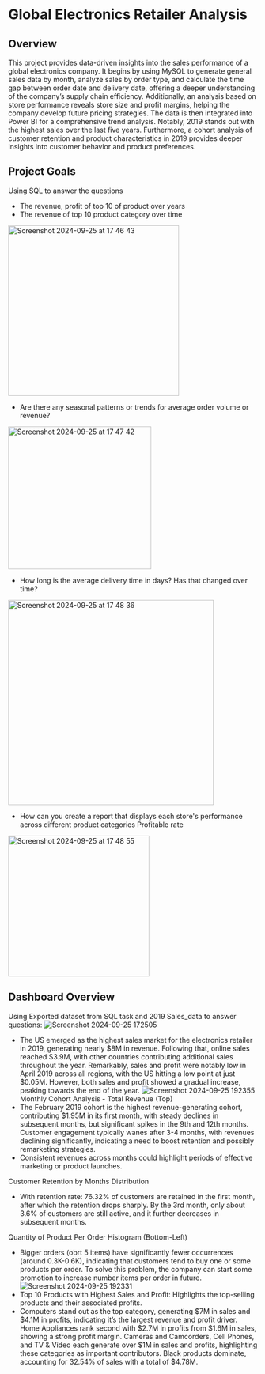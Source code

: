 # Global Electronics Retailer Analysis

## Overview
This project provides data-driven insights into the sales performance of a global electronics company. It begins by using MySQL to generate general sales data by month, analyze sales by order type, and calculate the time gap between order date and delivery date, offering a deeper understanding of the company’s supply chain efficiency. Additionally, an analysis based on store performance reveals store size and profit margins, helping the company develop future pricing strategies. The data is then integrated into Power BI for a comprehensive trend analysis. Notably, 2019 stands out with the highest sales over the last five years. Furthermore, a cohort analysis of customer retention and product characteristics in 2019 provides deeper insights into customer behavior and product preferences.

## Project Goals
Using SQL to answer the questions
* The revenue, profit of top 10 of product over years
* The revenue of top 10 product category over time

<img width="345" alt="Screenshot 2024-09-25 at 17 46 43" src="https://github.com/user-attachments/assets/36cc4bc4-044d-4660-b1e0-67947995ed2d">

* Are there any seasonal patterns or trends for average order volume or revenue?

<img width="289" alt="Screenshot 2024-09-25 at 17 47 42" src="https://github.com/user-attachments/assets/3b94ac14-344a-4cc2-8805-22a15cc12e51">

* How long is the average delivery time in days? Has that changed over time?

<img width="415" alt="Screenshot 2024-09-25 at 17 48 36" src="https://github.com/user-attachments/assets/38ddd63c-11d1-498e-836f-f8e0e101ad86">

* How can you create a report that displays each store's performance across different product categories Profitable rate

<img width="285" alt="Screenshot 2024-09-25 at 17 48 55" src="https://github.com/user-attachments/assets/b21861ee-78b8-4a64-89d3-8e4a31fbe828">


## Dashboard Overview
Using Exported dataset from SQL task and 2019 Sales_data to answer questions:
![Screenshot 2024-09-25 172505](https://github.com/user-attachments/assets/e201d14c-dcfb-4c4f-9a25-57b6ed055bed)
* The US emerged as the highest sales market for the electronics retailer in 2019, generating nearly $8M in revenue. Following that, online sales reached $3.9M, with other countries contributing additional sales throughout the year. Remarkably, sales and profit were notably low in April 2019 across all regions, with the US hitting a low point at just $0.05M. However, both sales and profit showed a gradual increase, peaking towards the end of the year.
![Screenshot 2024-09-25 192355](https://github.com/user-attachments/assets/6a57c82d-353d-4bd8-95b4-5fdeb958913f)
Monthly Cohort Analysis - Total Revenue (Top)
* The February 2019 cohort is the highest revenue-generating cohort, contributing $1.95M in its first month, with steady declines in subsequent months, but significant spikes in the 9th and 12th months. Customer engagement typically wanes after 3-4 months, with revenues declining significantly, indicating a need to boost retention and possibly remarketing strategies.
* Consistent revenues across months could highlight periods of effective marketing or product launches.

Customer Retention by Months Distribution
* With retention rate: 76.32% of customers are retained in the first month, after which the retention drops sharply. By the 3rd month, only about 3.6% of customers are still active, and it further decreases in subsequent months.

Quantity of Product Per Order Histogram (Bottom-Left)
* Bigger orders (obrt 5 items) have significantly fewer occurrences (around 0.3K-0.6K), indicating that customers tend to buy one or some products per order. To solve this problem, the company can start some promotion to increase number items per order in future.
![Screenshot 2024-09-25 192331](https://github.com/user-attachments/assets/e24c15e7-364d-458e-b5e0-413d5dce8b52)
* Top 10 Products with Highest Sales and Profit: Highlights the top-selling products and their associated profits.
* Computers stand out as the top category, generating $7M in sales and $4.1M in profits, indicating it’s the largest revenue and profit driver. Home Appliances rank second with $2.7M in profits from $1.6M in sales, showing a strong profit margin. Cameras and Camcorders, Cell Phones, and TV & Video each generate over $1M in sales and profits, highlighting these categories as important contributors.
Black products dominate, accounting for 32.54% of sales with a total of $4.78M.
